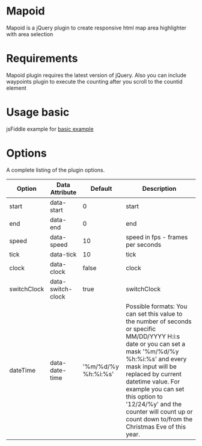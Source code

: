 # Mapoid
Mapoid is a jQuery plugin to create responsive html map area highlighter with area selection
# Requirements
Mapoid plugin requires the latest version of jQuery. Also you can include waypoints plugin to execute the counting after you scroll to the countid element
# Usage basic
jsFiddle example for [basic example](https://jsfiddle.net/miso25/s5qf1tLh/13/) 

# Options
A complete listing of the plugin options.

Option | Data Attribute | Default | Description
----|------|----|----
start | data-start  | 0  | start
end | data-end  | 0  | end
speed | data-speed  | 10  | speed in fps - frames per seconds
tick | data-tick  | 10  | tick
clock | data-clock  | false  | clock
switchClock | data-switch-clock  | true  | switchClock
dateTime | data-date-time  | '%m/%d/%y %h:%i:%s' | Possible formats: You can set this value to the number of seconds or specific MM/DD/YYYY H:i:s date or you can set a mask '%m/%d/%y %h:%i:%s' and every mask input will be replaced by current datetime value. For example you can set this option to '12/24/%y' and the counter will count up or count down to/from the Christmas Eve of this year.
